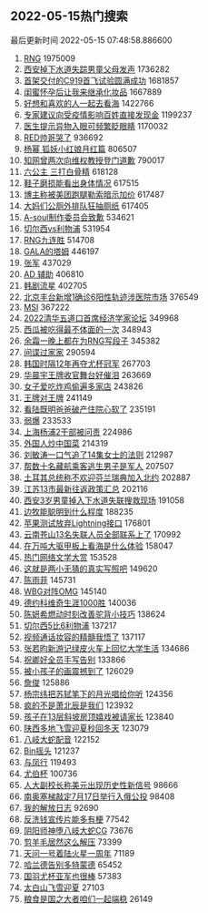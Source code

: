 ## 2022-05-15热门搜索 
最后更新时间 2022-05-15 07:48:58.886600 
1. [RNG](https://s.weibo.com/weibo?q=%23RNG%23&Refer=top) 1975009
1. [西安掉下水道失踪男童父母发声](https://s.weibo.com/weibo?q=%23%E8%A5%BF%E5%AE%89%E6%8E%89%E4%B8%8B%E6%B0%B4%E9%81%93%E5%A4%B1%E8%B8%AA%E7%94%B7%E7%AB%A5%E7%88%B6%E6%AF%8D%E5%8F%91%E5%A3%B0%23&Refer=top) 1736282
1. [首架交付的C919首飞试验圆满成功](https://s.weibo.com/weibo?q=%23%E9%A6%96%E6%9E%B6%E4%BA%A4%E4%BB%98%E7%9A%84C919%E9%A6%96%E9%A3%9E%E8%AF%95%E9%AA%8C%E5%9C%86%E6%BB%A1%E6%88%90%E5%8A%9F%23&Refer=top) 1681857
1. [闺蜜怀孕后让我来继承化妆品](https://s.weibo.com/weibo?q=%23%E9%97%BA%E8%9C%9C%E6%80%80%E5%AD%95%E5%90%8E%E8%AE%A9%E6%88%91%E6%9D%A5%E7%BB%A7%E6%89%BF%E5%8C%96%E5%A6%86%E5%93%81%23&Refer=top) 1667889
1. [好想和喜欢的人一起去看海](https://s.weibo.com/weibo?q=%23%E5%A5%BD%E6%83%B3%E5%92%8C%E5%96%9C%E6%AC%A2%E7%9A%84%E4%BA%BA%E4%B8%80%E8%B5%B7%E5%8E%BB%E7%9C%8B%E6%B5%B7%23&Refer=top) 1422766
1. [专家建议向受疫情影响百姓直接发现金](https://s.weibo.com/weibo?q=%23%E4%B8%93%E5%AE%B6%E5%BB%BA%E8%AE%AE%E5%90%91%E5%8F%97%E7%96%AB%E6%83%85%E5%BD%B1%E5%93%8D%E7%99%BE%E5%A7%93%E7%9B%B4%E6%8E%A5%E5%8F%91%E7%8E%B0%E9%87%91%23&Refer=top) 1199237
1. [医生提示异物入眼可频繁眨眼睛](https://s.weibo.com/weibo?q=%23%E5%8C%BB%E7%94%9F%E6%8F%90%E7%A4%BA%E5%BC%82%E7%89%A9%E5%85%A5%E7%9C%BC%E5%8F%AF%E9%A2%91%E7%B9%81%E7%9C%A8%E7%9C%BC%E7%9D%9B%23&Refer=top) 1170032
1. [RED帅哥哭了](https://s.weibo.com/weibo?q=%23RED%E5%B8%85%E5%93%A5%E5%93%AD%E4%BA%86%23&Refer=top) 936692
1. [杨幂 狐妖小红娘月红篇](https://s.weibo.com/weibo?q=%E6%9D%A8%E5%B9%82%20%E7%8B%90%E5%A6%96%E5%B0%8F%E7%BA%A2%E5%A8%98%E6%9C%88%E7%BA%A2%E7%AF%87&Refer=top) 806507
1. [知网曾两次向维权教授登门道歉](https://s.weibo.com/weibo?q=%23%E7%9F%A5%E7%BD%91%E6%9B%BE%E4%B8%A4%E6%AC%A1%E5%90%91%E7%BB%B4%E6%9D%83%E6%95%99%E6%8E%88%E7%99%BB%E9%97%A8%E9%81%93%E6%AD%89%23&Refer=top) 790017
1. [六公主 三打白骨精](https://s.weibo.com/weibo?q=%E5%85%AD%E5%85%AC%E4%B8%BB%20%E4%B8%89%E6%89%93%E7%99%BD%E9%AA%A8%E7%B2%BE&Refer=top) 618128
1. [鞋子磨损能看出身体情况](https://s.weibo.com/weibo?q=%23%E9%9E%8B%E5%AD%90%E7%A3%A8%E6%8D%9F%E8%83%BD%E7%9C%8B%E5%87%BA%E8%BA%AB%E4%BD%93%E6%83%85%E5%86%B5%23&Refer=top) 617515
1. [博主称被美团跑腿勒索暗示加价](https://s.weibo.com/weibo?q=%23%E5%8D%9A%E4%B8%BB%E7%A7%B0%E8%A2%AB%E7%BE%8E%E5%9B%A2%E8%B7%91%E8%85%BF%E5%8B%92%E7%B4%A2%E6%9A%97%E7%A4%BA%E5%8A%A0%E4%BB%B7%23&Refer=top) 617487
1. [大妈们公厕外排队狂抽厕纸](https://s.weibo.com/weibo?q=%23%E5%A4%A7%E5%A6%88%E4%BB%AC%E5%85%AC%E5%8E%95%E5%A4%96%E6%8E%92%E9%98%9F%E7%8B%82%E6%8A%BD%E5%8E%95%E7%BA%B8%23&Refer=top) 617405
1. [A-soul制作委员会致歉](https://s.weibo.com/weibo?q=%23A-soul%E5%88%B6%E4%BD%9C%E5%A7%94%E5%91%98%E4%BC%9A%E8%87%B4%E6%AD%89%23&Refer=top) 534621
1. [切尔西vs利物浦](https://s.weibo.com/weibo?q=%23%E5%88%87%E5%B0%94%E8%A5%BFvs%E5%88%A9%E7%89%A9%E6%B5%A6%23&Refer=top) 531954
1. [RNG九连胜](https://s.weibo.com/weibo?q=%23RNG%E4%B9%9D%E8%BF%9E%E8%83%9C%23&Refer=top) 514708
1. [GALA的塔姆](https://s.weibo.com/weibo?q=%23GALA%E7%9A%84%E5%A1%94%E5%A7%86%23&Refer=top) 446197
1. [张军](https://s.weibo.com/weibo?q=%E5%BC%A0%E5%86%9B&Refer=top) 437029
1. [AD 辅助](https://s.weibo.com/weibo?q=AD%20%E8%BE%85%E5%8A%A9&Refer=top) 406810
1. [韩剧流星](https://s.weibo.com/weibo?q=%23%E9%9F%A9%E5%89%A7%E6%B5%81%E6%98%9F%23&Refer=top) 402705
1. [北京丰台新增1确诊6阳性轨迹涉医院市场](https://s.weibo.com/weibo?q=%23%E5%8C%97%E4%BA%AC%E4%B8%B0%E5%8F%B0%E6%96%B0%E5%A2%9E1%E7%A1%AE%E8%AF%8A6%E9%98%B3%E6%80%A7%E8%BD%A8%E8%BF%B9%E6%B6%89%E5%8C%BB%E9%99%A2%E5%B8%82%E5%9C%BA%23&Refer=top) 376549
1. [MSI](https://s.weibo.com/weibo?q=MSI&Refer=top) 367222
1. [2022清华五道口首席经济学家论坛](https://s.weibo.com/weibo?q=%232022%E6%B8%85%E5%8D%8E%E4%BA%94%E9%81%93%E5%8F%A3%E9%A6%96%E5%B8%AD%E7%BB%8F%E6%B5%8E%E5%AD%A6%E5%AE%B6%E8%AE%BA%E5%9D%9B%23&Refer=top) 349968
1. [西瓜被吃得最不体面的一次](https://s.weibo.com/weibo?q=%23%E8%A5%BF%E7%93%9C%E8%A2%AB%E5%90%83%E5%BE%97%E6%9C%80%E4%B8%8D%E4%BD%93%E9%9D%A2%E7%9A%84%E4%B8%80%E6%AC%A1%23&Refer=top) 348943
1. [余霜一晚上都在为RNG写段子](https://s.weibo.com/weibo?q=%23%E4%BD%99%E9%9C%9C%E4%B8%80%E6%99%9A%E4%B8%8A%E9%83%BD%E5%9C%A8%E4%B8%BARNG%E5%86%99%E6%AE%B5%E5%AD%90%23&Refer=top) 345382
1. [间谍过家家](https://s.weibo.com/weibo?q=%23%E9%97%B4%E8%B0%8D%E8%BF%87%E5%AE%B6%E5%AE%B6%23&Refer=top) 290594
1. [韩国时隔12年再夺尤杯冠军](https://s.weibo.com/weibo?q=%23%E9%9F%A9%E5%9B%BD%E6%97%B6%E9%9A%9412%E5%B9%B4%E5%86%8D%E5%A4%BA%E5%B0%A4%E6%9D%AF%E5%86%A0%E5%86%9B%23&Refer=top) 267703
1. [华晨宇王牌收官舞台好催泪](https://s.weibo.com/weibo?q=%23%E5%8D%8E%E6%99%A8%E5%AE%87%E7%8E%8B%E7%89%8C%E6%94%B6%E5%AE%98%E8%88%9E%E5%8F%B0%E5%A5%BD%E5%82%AC%E6%B3%AA%23&Refer=top) 263669
1. [女子爱吃炸鸡偷遍多家店](https://s.weibo.com/weibo?q=%23%E5%A5%B3%E5%AD%90%E7%88%B1%E5%90%83%E7%82%B8%E9%B8%A1%E5%81%B7%E9%81%8D%E5%A4%9A%E5%AE%B6%E5%BA%97%23&Refer=top) 243826
1. [王牌对王牌](https://s.weibo.com/weibo?q=%23%E7%8E%8B%E7%89%8C%E5%AF%B9%E7%8E%8B%E7%89%8C%23&Refer=top) 241149
1. [看陆既明爸爸破产住院心软了](https://s.weibo.com/weibo?q=%23%E7%9C%8B%E9%99%86%E6%97%A2%E6%98%8E%E7%88%B8%E7%88%B8%E7%A0%B4%E4%BA%A7%E4%BD%8F%E9%99%A2%E5%BF%83%E8%BD%AF%E4%BA%86%23&Refer=top) 235191
1. [弱爆](https://s.weibo.com/weibo?q=%E5%BC%B1%E7%88%86&Refer=top) 233533
1. [上海杨浦2干部被问责](https://s.weibo.com/weibo?q=%23%E4%B8%8A%E6%B5%B7%E6%9D%A8%E6%B5%A62%E5%B9%B2%E9%83%A8%E8%A2%AB%E9%97%AE%E8%B4%A3%23&Refer=top) 224986
1. [外国人炒中国菜](https://s.weibo.com/weibo?q=%E5%A4%96%E5%9B%BD%E4%BA%BA%E7%82%92%E4%B8%AD%E5%9B%BD%E8%8F%9C&Refer=top) 214319
1. [刘敏涛一口气追了14集女士的法则](https://s.weibo.com/weibo?q=%23%E5%88%98%E6%95%8F%E6%B6%9B%E4%B8%80%E5%8F%A3%E6%B0%94%E8%BF%BD%E4%BA%8614%E9%9B%86%E5%A5%B3%E5%A3%AB%E7%9A%84%E6%B3%95%E5%88%99%23&Refer=top) 212987
1. [帮数十名藏航乘客逃生男子是军人](https://s.weibo.com/weibo?q=%23%E5%B8%AE%E6%95%B0%E5%8D%81%E5%90%8D%E8%97%8F%E8%88%AA%E4%B9%98%E5%AE%A2%E9%80%83%E7%94%9F%E7%94%B7%E5%AD%90%E6%98%AF%E5%86%9B%E4%BA%BA%23&Refer=top) 207507
1. [土耳其总统称不欢迎芬兰瑞典加入北约](https://s.weibo.com/weibo?q=%23%E5%9C%9F%E8%80%B3%E5%85%B6%E6%80%BB%E7%BB%9F%E7%A7%B0%E4%B8%8D%E6%AC%A2%E8%BF%8E%E8%8A%AC%E5%85%B0%E7%91%9E%E5%85%B8%E5%8A%A0%E5%85%A5%E5%8C%97%E7%BA%A6%23&Refer=top) 202887
1. [江苏13市最新往返政策汇总](https://s.weibo.com/weibo?q=%23%E6%B1%9F%E8%8B%8F13%E5%B8%82%E6%9C%80%E6%96%B0%E5%BE%80%E8%BF%94%E6%94%BF%E7%AD%96%E6%B1%87%E6%80%BB%23&Refer=top) 202116
1. [西安3岁男童掉入下水道失联搜救现场](https://s.weibo.com/weibo?q=%23%E8%A5%BF%E5%AE%893%E5%B2%81%E7%94%B7%E7%AB%A5%E6%8E%89%E5%85%A5%E4%B8%8B%E6%B0%B4%E9%81%93%E5%A4%B1%E8%81%94%E6%90%9C%E6%95%91%E7%8E%B0%E5%9C%BA%23&Refer=top) 191058
1. [边牧能聪明到什么程度](https://s.weibo.com/weibo?q=%23%E8%BE%B9%E7%89%A7%E8%83%BD%E8%81%AA%E6%98%8E%E5%88%B0%E4%BB%80%E4%B9%88%E7%A8%8B%E5%BA%A6%23&Refer=top) 188235
1. [苹果测试放弃Lightning接口](https://s.weibo.com/weibo?q=%23%E8%8B%B9%E6%9E%9C%E6%B5%8B%E8%AF%95%E6%94%BE%E5%BC%83Lightning%E6%8E%A5%E5%8F%A3%23&Refer=top) 176801
1. [云南苍山13名失联人员全部联系上了](https://s.weibo.com/weibo?q=%23%E4%BA%91%E5%8D%97%E8%8B%8D%E5%B1%B113%E5%90%8D%E5%A4%B1%E8%81%94%E4%BA%BA%E5%91%98%E5%85%A8%E9%83%A8%E8%81%94%E7%B3%BB%E4%B8%8A%E4%BA%86%23&Refer=top) 170992
1. [在万吨大驱甲板上看海是什么体验](https://s.weibo.com/weibo?q=%23%E5%9C%A8%E4%B8%87%E5%90%A8%E5%A4%A7%E9%A9%B1%E7%94%B2%E6%9D%BF%E4%B8%8A%E7%9C%8B%E6%B5%B7%E6%98%AF%E4%BB%80%E4%B9%88%E4%BD%93%E9%AA%8C%23&Refer=top) 158047
1. [热门网络文学大赏](https://s.weibo.com/weibo?q=%23%E7%83%AD%E9%97%A8%E7%BD%91%E7%BB%9C%E6%96%87%E5%AD%A6%E5%A4%A7%E8%B5%8F%23&Refer=top) 153528
1. [这就是两小无猜的真实写照吧](https://s.weibo.com/weibo?q=%23%E8%BF%99%E5%B0%B1%E6%98%AF%E4%B8%A4%E5%B0%8F%E6%97%A0%E7%8C%9C%E7%9A%84%E7%9C%9F%E5%AE%9E%E5%86%99%E7%85%A7%E5%90%A7%23&Refer=top) 149620
1. [陈雨菲](https://s.weibo.com/weibo?q=%23%E9%99%88%E9%9B%A8%E8%8F%B2%23&Refer=top) 145731
1. [WBG对阵OMG](https://s.weibo.com/weibo?q=%23WBG%E5%AF%B9%E9%98%B5OMG%23&Refer=top) 145140
1. [德约科维奇生涯1000胜](https://s.weibo.com/weibo?q=%23%E5%BE%B7%E7%BA%A6%E7%A7%91%E7%BB%B4%E5%A5%87%E7%94%9F%E6%B6%AF1000%E8%83%9C%23&Refer=top) 140036
1. [陈妍希燃动时刻改善驼背小技巧](https://s.weibo.com/weibo?q=%23%E9%99%88%E5%A6%8D%E5%B8%8C%E7%87%83%E5%8A%A8%E6%97%B6%E5%88%BB%E6%94%B9%E5%96%84%E9%A9%BC%E8%83%8C%E5%B0%8F%E6%8A%80%E5%B7%A7%23&Refer=top) 138624
1. [切尔西5比6利物浦](https://s.weibo.com/weibo?q=%23%E5%88%87%E5%B0%94%E8%A5%BF5%E6%AF%946%E5%88%A9%E7%89%A9%E6%B5%A6%23&Refer=top) 137217
1. [视频通话妆容的精髓我悟了](https://s.weibo.com/weibo?q=%23%E8%A7%86%E9%A2%91%E9%80%9A%E8%AF%9D%E5%A6%86%E5%AE%B9%E7%9A%84%E7%B2%BE%E9%AB%93%E6%88%91%E6%82%9F%E4%BA%86%23&Refer=top) 137117
1. [张若昀新游记绿皮火车上回忆大学生活](https://s.weibo.com/weibo?q=%23%E5%BC%A0%E8%8B%A5%E6%98%80%E6%96%B0%E6%B8%B8%E8%AE%B0%E7%BB%BF%E7%9A%AE%E7%81%AB%E8%BD%A6%E4%B8%8A%E5%9B%9E%E5%BF%86%E5%A4%A7%E5%AD%A6%E7%94%9F%E6%B4%BB%23&Refer=top) 134686
1. [祝卿好全员手写告别](https://s.weibo.com/weibo?q=%23%E7%A5%9D%E5%8D%BF%E5%A5%BD%E5%85%A8%E5%91%98%E6%89%8B%E5%86%99%E5%91%8A%E5%88%AB%23&Refer=top) 133866
1. [被小孩子的画震撼到了](https://s.weibo.com/weibo?q=%23%E8%A2%AB%E5%B0%8F%E5%AD%A9%E5%AD%90%E7%9A%84%E7%94%BB%E9%9C%87%E6%92%BC%E5%88%B0%E4%BA%86%23&Refer=top) 126029
1. [詹俊](https://s.weibo.com/weibo?q=%E8%A9%B9%E4%BF%8A&Refer=top) 125886
1. [杨宗纬把苏轼笔下的月光唱给你听](https://s.weibo.com/weibo?q=%23%E6%9D%A8%E5%AE%97%E7%BA%AC%E6%8A%8A%E8%8B%8F%E8%BD%BC%E7%AC%94%E4%B8%8B%E7%9A%84%E6%9C%88%E5%85%89%E5%94%B1%E7%BB%99%E4%BD%A0%E5%90%AC%23&Refer=top) 124356
1. [疯的不是萧北辰是我们](https://s.weibo.com/weibo?q=%23%E7%96%AF%E7%9A%84%E4%B8%8D%E6%98%AF%E8%90%A7%E5%8C%97%E8%BE%B0%E6%98%AF%E6%88%91%E4%BB%AC%23&Refer=top) 123932
1. [孩子在13层斜坡房顶嬉戏被请家长](https://s.weibo.com/weibo?q=%23%E5%AD%A9%E5%AD%90%E5%9C%A813%E5%B1%82%E6%96%9C%E5%9D%A1%E6%88%BF%E9%A1%B6%E5%AC%89%E6%88%8F%E8%A2%AB%E8%AF%B7%E5%AE%B6%E9%95%BF%23&Refer=top) 123840
1. [陕西多地飞雪迎夏秒回冬天](https://s.weibo.com/weibo?q=%23%E9%99%95%E8%A5%BF%E5%A4%9A%E5%9C%B0%E9%A3%9E%E9%9B%AA%E8%BF%8E%E5%A4%8F%E7%A7%92%E5%9B%9E%E5%86%AC%E5%A4%A9%23&Refer=top) 123079
1. [八岐大蛇配音](https://s.weibo.com/weibo?q=%23%E5%85%AB%E5%B2%90%E5%A4%A7%E8%9B%87%E9%85%8D%E9%9F%B3%23&Refer=top) 122152
1. [Bin摇头](https://s.weibo.com/weibo?q=%23Bin%E6%91%87%E5%A4%B4%23&Refer=top) 121237
1. [与凤行](https://s.weibo.com/weibo?q=%E4%B8%8E%E5%87%A4%E8%A1%8C&Refer=top) 119493
1. [尤伯杯](https://s.weibo.com/weibo?q=%E5%B0%A4%E4%BC%AF%E6%9D%AF&Refer=top) 100736
1. [人大副校长称美元出现历史性新信号](https://s.weibo.com/weibo?q=%23%E4%BA%BA%E5%A4%A7%E5%89%AF%E6%A0%A1%E9%95%BF%E7%A7%B0%E7%BE%8E%E5%85%83%E5%87%BA%E7%8E%B0%E5%8E%86%E5%8F%B2%E6%80%A7%E6%96%B0%E4%BF%A1%E5%8F%B7%23&Refer=top) 98666
1. [南奥塞梯敲定7月17日举行入俄公投](https://s.weibo.com/weibo?q=%23%E5%8D%97%E5%A5%A5%E5%A1%9E%E6%A2%AF%E6%95%B2%E5%AE%9A7%E6%9C%8817%E6%97%A5%E4%B8%BE%E8%A1%8C%E5%85%A5%E4%BF%84%E5%85%AC%E6%8A%95%23&Refer=top) 98408
1. [我的解放日志](https://s.weibo.com/weibo?q=%23%E6%88%91%E7%9A%84%E8%A7%A3%E6%94%BE%E6%97%A5%E5%BF%97%23&Refer=top) 92690
1. [反洗钱宣传片能多有梗](https://s.weibo.com/weibo?q=%23%E5%8F%8D%E6%B4%97%E9%92%B1%E5%AE%A3%E4%BC%A0%E7%89%87%E8%83%BD%E5%A4%9A%E6%9C%89%E6%A2%97%23&Refer=top) 77542
1. [阴阳师神堕八岐大蛇CG](https://s.weibo.com/weibo?q=%23%E9%98%B4%E9%98%B3%E5%B8%88%E7%A5%9E%E5%A0%95%E5%85%AB%E5%B2%90%E5%A4%A7%E8%9B%87CG%23&Refer=top) 73676
1. [剪羊毛居然这么解压](https://s.weibo.com/weibo?q=%23%E5%89%AA%E7%BE%8A%E6%AF%9B%E5%B1%85%E7%84%B6%E8%BF%99%E4%B9%88%E8%A7%A3%E5%8E%8B%23&Refer=top) 73399
1. [天问一号着陆火星一周年](https://s.weibo.com/weibo?q=%23%E5%A4%A9%E9%97%AE%E4%B8%80%E5%8F%B7%E7%9D%80%E9%99%86%E7%81%AB%E6%98%9F%E4%B8%80%E5%91%A8%E5%B9%B4%23&Refer=top) 71189
1. [哈兰德告别多特蒙德](https://s.weibo.com/weibo?q=%23%E5%93%88%E5%85%B0%E5%BE%B7%E5%91%8A%E5%88%AB%E5%A4%9A%E7%89%B9%E8%92%99%E5%BE%B7%23&Refer=top) 65452
1. [国羽尤杯亚军也很棒](https://s.weibo.com/weibo?q=%23%E5%9B%BD%E7%BE%BD%E5%B0%A4%E6%9D%AF%E4%BA%9A%E5%86%9B%E4%B9%9F%E5%BE%88%E6%A3%92%23&Refer=top) 57383
1. [太白山飞雪迎夏](https://s.weibo.com/weibo?q=%23%E5%A4%AA%E7%99%BD%E5%B1%B1%E9%A3%9E%E9%9B%AA%E8%BF%8E%E5%A4%8F%23&Refer=top) 27103
1. [粮食是国之大者咱们一起端稳](https://s.weibo.com/weibo?q=%23%E7%B2%AE%E9%A3%9F%E6%98%AF%E5%9B%BD%E4%B9%8B%E5%A4%A7%E8%80%85%E5%92%B1%E4%BB%AC%E4%B8%80%E8%B5%B7%E7%AB%AF%E7%A8%B3%23&Refer=top) 26149
